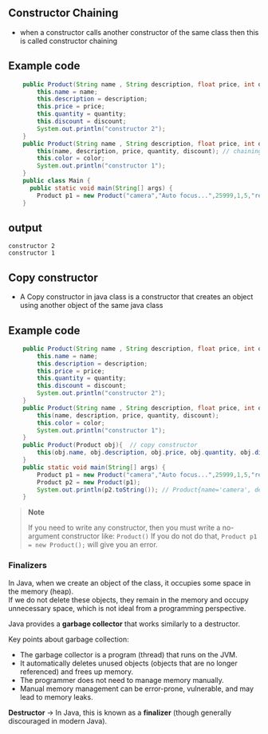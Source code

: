 ## Constructor Chaining
- when a constructor calls another constructor of the same class then this is called constructor chaining

## Example code
```java
    public Product(String name , String description, float price, int quantity, float discount){
        this.name = name;
        this.description = description;
        this.price = price;
        this.quantity = quantity;
        this.discount = discount;
        System.out.println("constructor 2");
    }
    public Product(String name , String description, float price, int quantity, float discount, String color){
        this(name, description, price, quantity, discount); // chaining constructor
        this.color = color;
        System.out.println("constructor 1");
    }
    public class Main {
      public static void main(String[] args) {
        Product p1 = new Product("camera","Auto focus...",25999,1,5,"red");
    }
```
## output
```{text}
constructor 2
constructor 1
```

## Copy constructor 
- A Copy constructor in java class is a constructor that creates an object using another object of the same java class

## Example code
``` java
    public Product(String name , String description, float price, int quantity, float discount){
        this.name = name;
        this.description = description;
        this.price = price;
        this.quantity = quantity;
        this.discount = discount;
        System.out.println("constructor 2");
    }
    public Product(String name , String description, float price, int quantity, float discount, String color){
        this(name, description, price, quantity, discount);
        this.color = color;
        System.out.println("constructor 1");
    }
    public Product(Product obj){  // copy constructor
        this(obj.name, obj.description, obj.price, obj.quantity, obj.discount, obj.color);
    }
    public static void main(String[] args) {
        Product p1 = new Product("camera","Auto focus...",25999,1,5,"red");
        Product p2 = new Product(p1);
        System.out.println(p2.toString()); // Product{name='camera', description='Auto focus...', price=25999.0, quantity=1, discount=5.0, color='red'}
    }
```
> **Note**
>
> If you need to write any constructor, then you must write a no-argument constructor like:  `Product()`  If you do not do that, `Product p1 = new Product();` will give you an error.

### Finalizers

In Java, when we create an object of the class, it occupies some space in the memory (heap).  
If we do not delete these objects, they remain in the memory and occupy unnecessary space, which is not ideal from a programming perspective.

Java provides a **garbage collector** that works similarly to a destructor.  

Key points about garbage collection:
- The garbage collector is a program (thread) that runs on the JVM.
- It automatically deletes unused objects (objects that are no longer referenced) and frees up memory.
- The programmer does not need to manage memory manually.
- Manual memory management can be error-prone, vulnerable, and may lead to memory leaks.

**Destructor** → In Java, this is known as a **finalizer** (though generally discouraged in modern Java).

